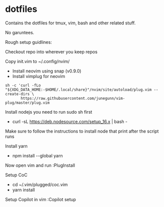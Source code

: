 # dotfiles
Contains the dotfiles for tmux, vim, bash and other related stuff. 

No garuntees.

Rough setup guidlines:

Checkout repo into wherever you keep repos

Copy init.vim to ~/.config/nvim/
- Install neovim using snap (v0.9.0)
- Install vimplug for neovim
```
sh -c 'curl -fLo "${XDG_DATA_HOME:-$HOME/.local/share}"/nvim/site/autoload/plug.vim --create-dirs \
       https://raw.githubusercontent.com/junegunn/vim-plug/master/plug.vim
```
Install nodejs
you need to run sudo sh first
- curl -sL https://deb.nodesource.com/setup_16.x | bash -

Make sure to follow the instructions to install node that print after the script runs

Install yarn
- npm install --global yarn

Now open vim and run 
:PlugInstall

Setup CoC
- cd ~/.vim/plugged/coc.vim
- yarn install

Setup Copilot in vim
:Copilot setup
